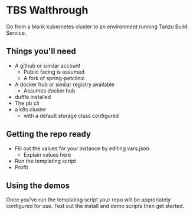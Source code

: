 # TBS Walthrough

Go from a blank kubernetes cluster to an environment running Tanzu Build Service.

## Things you'll need

* A github or similar account
  * Public facing is assumed
  * A fork of spring-petclinic
* A docker hub or similar registry available
  * Assumes docker hub
* duffle installed
* The pb cli
* a k8s cluster
  * with a default storage class configured

## Getting the repo ready

* Fill out the values for your instance by editing vars.json
  * Explain values here
* Run the templating script
* Profit

## Using the demos

Once you've run the templating script your repo will be approriately configured for use. Test out the install and demo scripts then get started.
